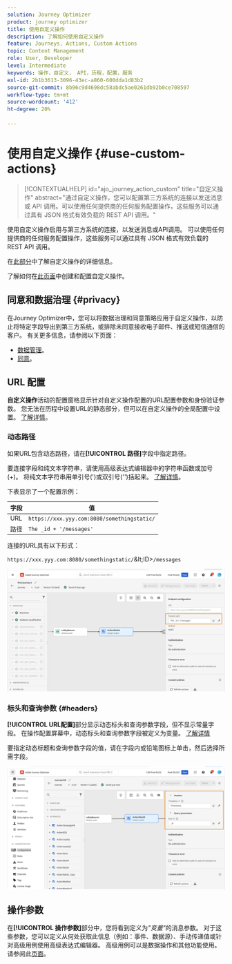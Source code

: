 ```yaml
---
solution: Journey Optimizer
product: journey optimizer
title: 使用自定义操作
description: 了解如何使用自定义操作
feature: Journeys, Actions, Custom Actions
topic: Content Management
role: User, Developer
level: Intermediate
keywords: 操作，自定义， API，历程，配置，服务
exl-id: 2b1b3613-3096-43ec-a860-600dda1d83b2
source-git-commit: 8b96c9d4698dc58abdc5ae0261db92b0ce708597
workflow-type: tm+mt
source-wordcount: '412'
ht-degree: 20%

---
```


# 使用自定义操作 {#use-custom-actions}

>[!CONTEXTUALHELP]
>id="ajo_journey_action_custom"
>title="自定义操作"
>abstract="通过自定义操作，您可以配置第三方系统的连接以发送消息或 API 调用。可以使用任何提供商的任何服务配置操作，这些服务可以通过具有 JSON 格式有效负载的 REST API 调用。"

使用自定义操作启用与第三方系统的连接，以发送消息或API调用。 可以使用任何提供商的任何服务配置操作，这些服务可以通过具有 JSON 格式有效负载的 REST API 调用。

在[此部分](../action/action.md)中了解自定义操作的详细信息。

了解如何在[此页面](../action/about-custom-action-configuration.md)中创建和配置自定义操作。

## 同意和数据治理 {#privacy}

在Journey Optimizer中，您可以将数据治理和同意策略应用于自定义操作，以防止将特定字段导出到第三方系统，或排除未同意接收电子邮件、推送或短信通信的客户。 有关更多信息，请参阅以下页面：

* [数据管理](../action/action-privacy.md)。
* [同意](../action/consent.md)。

## URL 配置

**自定义操作**&#x200B;活动的配置窗格显示针对自定义操作配置的URL配置参数和身份验证参数。 您无法在历程中设置URL的静态部分，但可以在自定义操作的全局配置中设置。 [了解详情](../action/about-custom-action-configuration.md)。

### 动态路径

如果URL包含动态路径，请在&#x200B;**[!UICONTROL 路径]**&#x200B;字段中指定路径。

要连接字段和纯文本字符串，请使用高级表达式编辑器中的字符串函数或加号(+)。 将纯文本字符串用单引号(&#39;)或双引号(&#39;&#39;)括起来。 [了解详情](expression/expressionadvanced.md)。

下表显示了一个配置示例：

| 字段 | 值 |
| --- | --- |
| URL | `https://xxx.yyy.com:8080/somethingstatic/` |
| 路径 | `The _id + '/messages'` |

连接的URL具有以下形式：

`https://xxx.yyy.com:8080/somethingstatic/`\&lt;ID>`/messages`

![](assets/journey-custom-action-url.png)

### 标头和查询参数 {#headers}

**[!UICONTROL URL配置]**&#x200B;部分显示动态标头和查询参数字段，但不显示常量字段。 在操作配置屏幕中，动态标头和查询参数字段被定义为变量。 [了解详情](../action/about-custom-action-configuration.md#url-configuration)

要指定动态标题和查询参数字段的值，请在字段内或铅笔图标上单击，然后选择所需字段。

![](assets/journey-dynamicheaderfield.png)

## 操作参数

在&#x200B;**[!UICONTROL 操作参数]**&#x200B;部分中，您将看到定义为&#x200B;_&quot;变量&quot;_&#x200B;的消息参数。 对于这些参数，您可以定义从何处获取此信息（例如：事件、数据源）、手动传递值或针对高级用例使用高级表达式编辑器。 高级用例可以是数据操作和其他功能使用。 请参阅此[页面](expression/expressionadvanced.md)。

